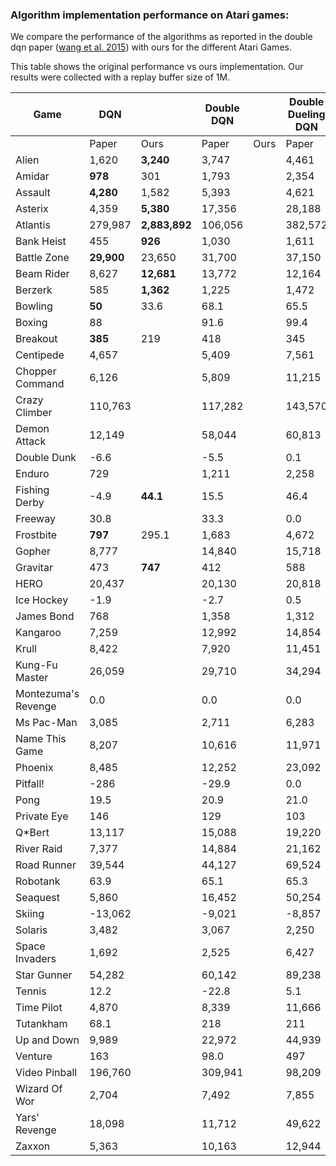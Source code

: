 ### Algorithm implementation performance on Atari games:
We compare the performance of the algorithms as reported in the double dqn paper ([wang et al. 2015](https://arxiv.org/pdf/1511.06581.pdf)) with ours for the different Atari Games.

This table shows the original performance vs ours implementation. Our results were collected with a replay buffer size of 1M.

| Game                | DQN         |               | Double DQN |     | Double Dueling DQN |              |
|---------------------|-------------|---------------|------------|-----|--------------|--------------------|
|                     | Paper       | Ours          | Paper     | Ours | Paper        | Paper              |
| Alien               | 1,620       | **3,240**     | 3,747     |      | 4,461              | |
| Amidar              | **978**     | 301           | 1,793     |      | 2,354              | |
| Assault             | **4,280**   | 1,582         | 5,393     |      | 4,621              | |
| Asterix             | 4,359       | **5,380**     | 17,356    |      | 28,188             | |
| Atlantis            | 279,987     | **2,883,892** | 106,056   |      | 382,572            | |
| Bank Heist          | 455         | **926**    | 1,030     |      | 1,611              | |
| Battle Zone         | **29,900**  | 23,650     | 31,700    |      | 37,150             | |
| Beam Rider          | 8,627       | **12,681** | 13,772    |      | 12,164             | |
| Berzerk             | 585         | **1,362**  | 1,225     |      | 1,472              | |
| Bowling             | **50**      | 33.6       | 68.1      |      | 65.5               | |
| Boxing              | 88          |            | 91.6      |      | 99.4               | |
| Breakout            | **385**     | 219        | 418       |      | 345                | |
| Centipede           | 4,657       |            | 5,409     |      | 7,561              | |
| Chopper Command     | 6,126       |            | 5,809     |      | 11,215             | |
| Crazy Climber       | 110,763     |            | 117,282   |      | 143,570            | |
| Demon Attack        | 12,149      |            | 58,044    |      | 60,813             | |
| Double Dunk         | -6.6        |            | -5.5      |      | 0.1                | |
| Enduro              | 729         |            | 1,211     |      | 2,258              | |
| Fishing Derby       | -4.9        | **44.1**     | 15.5      |      | 46.4               | |
| Freeway             | 30.8        |              | 33.3      |      | 0.0                | |
| Frostbite           | **797**     | 295.1        | 1,683     |      | 4,672              | |
| Gopher              | 8,777       |            | 14,840    |      | 15,718             | |
| Gravitar            | 473         | **747**      | 412       |      | 588                | |
| HERO                | 20,437      |            | 20,130    |      | 20,818             | |
| Ice Hockey          | -1.9        |            | -2.7      |      | 0.5                | |
| James Bond          | 768         |            | 1,358     |      | 1,312              | |
| Kangaroo            | 7,259       |            | 12,992    |      | 14,854             | |
| Krull               | 8,422       |            | 7,920     |      | 11,451             | |
| Kung-Fu Master      | 26,059      |            | 29,710    |      | 34,294             | |
| Montezuma's Revenge | 0.0         |            | 0.0       |      | 0.0                | |
| Ms Pac-Man          | 3,085       |            | 2,711     |      | 6,283              | |
| Name This Game      | 8,207       |            | 10,616    |      | 11,971             | |
| Phoenix             | 8,485       |            | 12,252    |      | 23,092             | |
| Pitfall!            | -286        |            | -29.9     |      | 0.0                | |
| Pong                | 19.5        |            | 20.9      |      | 21.0               | |
| Private Eye         | 146         |            | 129       |      | 103                | |
| Q*Bert              | 13,117      |            | 15,088    |      | 19,220             | |
| River Raid          | 7,377       |            | 14,884    |      | 21,162             | |
| Road Runner         | 39,544      |            | 44,127    |      | 69,524             | |
| Robotank            | 63.9        |            | 65.1      |      | 65.3               | |
| Seaquest            | 5,860       |            | 16,452    |      | 50,254             | |
| Skiing              | -13,062     |            | -9,021    |      | -8,857             | |
| Solaris             | 3,482       |            | 3,067     |      | 2,250              | |
| Space Invaders      | 1,692       |            | 2,525     |      | 6,427              | |
| Star Gunner         | 54,282      |            | 60,142    |      | 89,238             | |
| Tennis              | 12.2        |            | -22.8     |      | 5.1                | |
| Time Pilot          | 4,870       |            | 8,339     |      | 11,666             | |
| Tutankham           | 68.1        |            | 218       |      | 211                | |
| Up and Down         | 9,989       |            | 22,972    |      | 44,939             | |
| Venture             | 163         |            | 98.0      |      | 497                | |
| Video Pinball       | 196,760     |            | 309,941   |      | 98,209             | |
| Wizard Of Wor       | 2,704       |            | 7,492     |      | 7,855              | |
| Yars' Revenge       | 18,098      |            | 11,712    |      | 49,622             | |
| Zaxxon              | 5,363       |            | 10,163    |      | 12,944             | |
